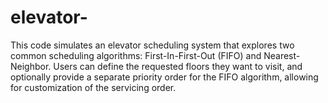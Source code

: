 # elevator-
This code simulates an elevator scheduling system that explores two common scheduling algorithms: First-In-First-Out (FIFO) and Nearest-Neighbor. Users can define the requested floors they want to visit, and optionally provide a separate priority order for the FIFO algorithm, allowing for customization of the servicing order.
